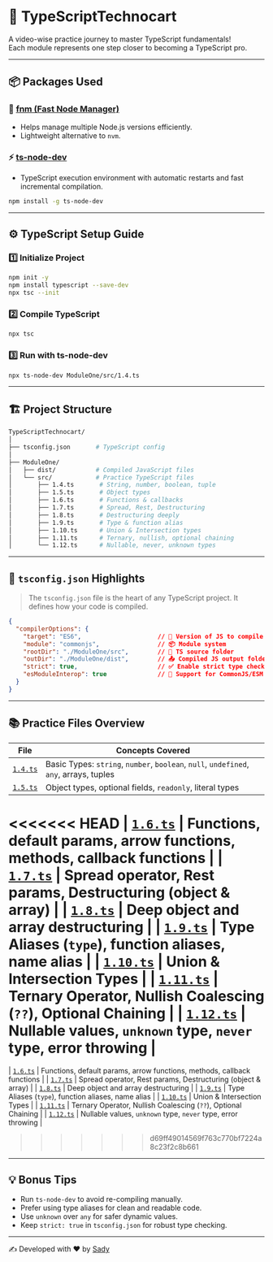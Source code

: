 # 🚀 TypeScriptTechnocart

A video-wise practice journey to master TypeScript fundamentals!  
Each module represents one step closer to becoming a TypeScript pro.

---

## 📦 Packages Used

### 🧰 [fnm (Fast Node Manager)](https://github.com/Schniz/fnm)
- Helps manage multiple Node.js versions efficiently.
- Lightweight alternative to `nvm`.

### ⚡ [ts-node-dev](https://github.com/wclr/ts-node-dev)
- TypeScript execution environment with automatic restarts and fast incremental compilation.

```bash
npm install -g ts-node-dev
```

---

## ⚙️ TypeScript Setup Guide

### 1️⃣ Initialize Project

```bash
npm init -y
npm install typescript --save-dev
npx tsc --init
```

### 2️⃣ Compile TypeScript

```bash
npx tsc
```

### 3️⃣ Run with ts-node-dev

```bash
npx ts-node-dev ModuleOne/src/1.4.ts
```

---

## 🏗️ Project Structure

```bash
TypeScriptTechnocart/
│
├── tsconfig.json       # TypeScript config
│
├── ModuleOne/
│   ├── dist/           # Compiled JavaScript files
│   └── src/            # Practice TypeScript files
│       ├── 1.4.ts       # String, number, boolean, tuple
│       ├── 1.5.ts       # Object types
│       ├── 1.6.ts       # Functions & callbacks
│       ├── 1.7.ts       # Spread, Rest, Destructuring
│       ├── 1.8.ts       # Destructuring deeply
│       ├── 1.9.ts       # Type & function alias
│       ├── 1.10.ts      # Union & Intersection types
│       ├── 1.11.ts      # Ternary, nullish, optional chaining
│       └── 1.12.ts      # Nullable, never, unknown types
```

---

## 🧩 `tsconfig.json` Highlights

> The `tsconfig.json` file is the heart of any TypeScript project. It defines how your code is compiled.

```json
{
  "compilerOptions": {
    "target": "ES6",                     // 🔄 Version of JS to compile to
    "module": "commonjs",                // 📦 Module system
    "rootDir": "./ModuleOne/src",        // 📂 TS source folder
    "outDir": "./ModuleOne/dist",        // 📤 Compiled JS output folder
    "strict": true,                      // ✅ Enable strict type checks
    "esModuleInterop": true              // 🔄 Support for CommonJS/ESM interop
  }
}
```

---

## 📚 Practice Files Overview

| File | Concepts Covered |
|------|------------------|
| [`1.4.ts`](../ModuleOne/src/1.4.ts) | Basic Types: `string`, `number`, `boolean`, `null`, `undefined`, `any`, arrays, tuples |
| [`1.5.ts`](../ModuleOne/src/1.5.ts) | Object types, optional fields, `readonly`, literal types |
<<<<<<< HEAD
| [`1.6.ts`](./ModuleOne/src/1.6.ts) | Functions, default params, arrow functions, methods, callback functions |
| [`1.7.ts`](./ModuleOne/src/1.7.ts) | Spread operator, Rest params, Destructuring (object & array) |
| [`1.8.ts`](./ModuleOne/src/1.8.ts) | Deep object and array destructuring |
| [`1.9.ts`](./ModuleOne/src/1.9.ts) | Type Aliases (`type`), function aliases, name alias |
| [`1.10.ts`](./ModuleOne/src/1.10.ts) | Union & Intersection Types |
| [`1.11.ts`](./ModuleOne/src/1.11.ts) | Ternary Operator, Nullish Coalescing (`??`), Optional Chaining |
| [`1.12.ts`](./ModuleOne/src/1.12.ts) | Nullable values, `unknown` type, `never` type, error throwing |
=======
| [`1.6.ts`](../ModuleOne/src/1.6.ts) | Functions, default params, arrow functions, methods, callback functions |
| [`1.7.ts`](../ModuleOne/src/1.7.ts) | Spread operator, Rest params, Destructuring (object & array) |
| [`1.8.ts`](../ModuleOne/src/1.8.ts) | Deep object and array destructuring |
| [`1.9.ts`](../ModuleOne/src/1.9.ts) | Type Aliases (`type`), function aliases, name alias |
| [`1.10.ts`](../ModuleOne/src/1.10.ts) | Union & Intersection Types |
| [`1.11.ts`](../ModuleOne/src/1.11.ts) | Ternary Operator, Nullish Coalescing (`??`), Optional Chaining |
| [`1.12.ts`](../ModuleOne/src/1.12.ts) | Nullable values, `unknown` type, `never` type, error throwing |
>>>>>>> d69ff49014569f763c770bf7224a8c23f2c8b661

---

## 💡 Bonus Tips

- Run `ts-node-dev` to avoid re-compiling manually.
- Prefer using type aliases for clean and readable code.
- Use `unknown` over `any` for safer dynamic values.
- Keep `strict: true` in `tsconfig.json` for robust type checking.

---

✍️ Developed with ❤️ by [Sady](https://github.com/abdullahalsady)
